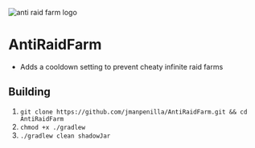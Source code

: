 ![anti raid farm logo](https://i.imgur.com/q1JcBwF.png)
# AntiRaidFarm
* Adds a cooldown setting to prevent cheaty infinite raid farms


## Building
1. ``git clone https://github.com/jmanpenilla/AntiRaidFarm.git && cd AntiRaidFarm``
2. ``chmod +x ./gradlew``
3. ``./gradlew clean shadowJar``
